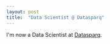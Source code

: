 ```yaml
---
layout: post
title:  "Data Scientist @ Datasparq"
---
```


I'm now a Data Scientist at [Datasparq](https://www.datasparq.ai).

